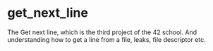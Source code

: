 # get_next_line
The Get next line, which is the third project of the 42 school. And understanding how to get a line from a file, leaks, file descriptor etc. 
